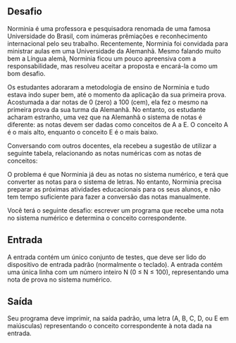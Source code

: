 ## Desafio

Norminia é uma professora e pesquisadora renomada de uma famosa Universidade
do Brasil, com inúmeras prêmiações e reconhecimento internacional pelo seu
trabalho. Recentemente, Norminia foi convidada para ministrar aulas em uma
Universidade da Alemanhã. Mesmo falando muito bem a Língua alemã, Norminia
ficou um pouco apreensiva com a responsabilidade, mas resolveu aceitar a
proposta e encará-la como um bom desafio.

Os estudantes adoraram a metodologia de ensino de Norminia e tudo estava indo
super bem, até o momento da aplicação da sua primeira prova. Acostumada a dar
notas de 0 (zero) a 100 (cem), ela fez o mesmo na primeira prova da sua turma
da Alemanhã. No entanto, os estudante acharam estranho, uma vez que na Alemanhã
o sistema de notas é diferente: as notas devem ser dadas como conceitos de A a
E. O conceito A é o mais alto, enquanto o conceito E é o mais baixo.

Conversando com outros docentes, ela recebeu a sugestão de utilizar a seguinte
tabela, relacionando as notas numéricas com as notas de conceitos:

O problema é que Norminia já deu as notas no sistema numérico, e terá que
converter as notas para o sistema de letras. No entanto, Norminia precisa
preparar as próximas atividades educacionais para os seus alunos, e não tem
tempo suficiente para fazer a conversão das notas manualmente.

Você terá o seguinte desafio: escrever um programa que recebe uma nota no
sistema numérico e determina o conceito correspondente.

## Entrada

A entrada contém um único conjunto de testes, que deve ser lido do dispositivo
de entrada padrão (normalmente o teclado). A entrada contém uma única linha com
um número inteiro N (0 ≤ N ≤ 100), representando uma nota de prova no sistema
numérico.

## Saída

Seu programa deve imprimir, na saída padrão, uma letra (A, B, C, D, ou E em
maiúsculas) representando o conceito correspondente à nota dada na entrada.

